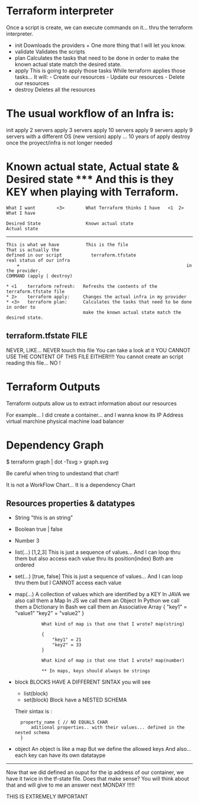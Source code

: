 # Terraform interpreter

Once a script is create, we can execute commands on it... thru the terraform interpreter.

- init          Downloads the providers
                + One more thing that I will let you know.
- validate      Validates the scripts
- plan          Calculates the tasks that need to be done in order to 
                make the known actual state match the desired state.
- apply         This is going to apply those tasks
                While terraform applies those tasks... It will:
                    - Create our resources
                    - Update our resources
                    - Delete our resources
- destroy       Deletes all the resources

# The usual workflow of an Infra is:

init
apply
    2 servers
apply
    3 servers
apply
    10 servers
apply
    9 servers
apply
    9 servers with a different OS (new version)
apply
... 10 years of apply
destroy once the proyect/infra is not longer needed


# Known actual state, Actual state & Desired state *** And this is they KEY when playing with Terraform.

                                                                
    What I want        <3>        What Terraform thinks I have   <1  2> What I have

    Desired State                 Known actual state                    Actual state
 ----------------------------------------------------------------------------------------------------
    This is what we have          This is the file                      That is actually the
    defined in our script           terraform.tfstate                   real status of our infra
        +                                                               in the provider.
    COMMAND (apply | destroy)

    * <1    terraform refresh:   Refreshs the contents of the terraform.tfstate file
    * 2>    terraform apply:     Changes the actual infra in my provider
    * <3>   terraform plan:      Calculates the tasks that need to be done in order to 
                                 make the known actual state match the desired state.


## terraform.tfstate FILE

NEVER, LIKE... NEVER touch this file
You can take a look at it
YOU CANNOT USE THE CONTENT OF THIS FILE EITHER!!!!
You cannot create an script reading this file... NO !


# Terraform Outputs

Terraform outputs allow us to extract information about our resources

For example... I did create a container... and I wanna know its IP Address
                              virtual marchine
                              physical machine
                              load balancer



















# Dependency Graph

$ terraform graph | dot -Tsvg > graph.svg

Be careful when tring to undestand that chart!

It is not a WorkFlow Chart... It is a dependency Chart

## Resources properties & datatypes

- String        "this is an string"
- Boolean       true | false
- Number        3
- list(...)     [1,2,3]     This is just a sequence of values... And I can loop thru them but also access each value thru its position(index)
                            Both are ordered
- set(...)      [true, false]     This is just a sequence of values... And I can loop thru them but I CANNOT access each value
- map(...)              A collection of values which are identified by a KEY
                        In JAVA we also call them a Map
                        In JS we call them an Object
                        In Python we call them a Dictionary
                        In Bash we call them an Associative Array
                {
                    "key1" = "value1"
                    "key2" = "value2"
                }

                What kind of map is that one that I wrote? map(string)
    
                {
                    "key1" = 21
                    "key2" = 33
                }
    
                What kind of map is that one that I wrote? map(number)
    
                ** In maps, keys should always be strings


- block         BLOCKS HAVE A DIFFERENT SINTAX
    you will see 
    - list(block)
    - set(block)
                Block have a NESTED SCHEMA

    Their sintax is :
    
        property_name { // NO EQUALS CHAR
            aditional properties.. with their values... defined in the nested schema
        }
- object        An object is like a map
                But we define the allowed keys
                And also... each key can have its own datataype

---
Now that we did defined an ouput for the ip address of our container, we have it twice in the tf-state file.
Does that make sense?
    You will think about that and will give to me an answer next MONDAY !!!!!

THIS IS EXTREMELY IMPORTANT







